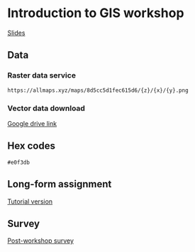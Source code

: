 # Introduction to GIS workshop

[Slides](https://www.canva.com/design/DAFMSShvkmY/f5HGG-a9NcqjWp6SI85vvg/view?utm_content=DAFMSShvkmY&utm_campaign=designshare&utm_medium=link&utm_source=publishpresent)

## Data

### Raster data service
`https://allmaps.xyz/maps/8d5cc5d1fec615d6/{z}/{x}/{y}.png` 

### Vector data download
[Google drive link](https://drive.google.com/file/d/1cKUtwbPIaWjvI_a_zD-Su_fItkA9u5UT/view)

## Hex codes 
`#e0f3db` 

## Long-form assignment
[Tutorial version](https://harvardmapcollection.github.io/classes/gened1140/fall-2022/assignment/)

## Survey
[Post-workshop survey](https://harvard.az1.qualtrics.com/jfe/form/SV_8vRE6gtTYybRy5M)